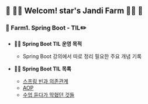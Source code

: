 

## :green_heart: :woman_farmer: Welcom! star's Jandi Farm​ :woman_farmer: :green_heart:





### :seedling: Farm1. Spring Boot - TIL:pencil2:



* :woman_farmer: **Spring Boot TIL 운영 목적**
  * Spring Boot 강의에서 따로 정리 필요한 주요 개념 기록
  



* :woman_farmer: **Spring Boot TIL 목록**
  * [스프링 빈과 의존관계](https://github.com/jandifarm/starsJandi/blob/main/hello-spring/TIL_hello-spring/docs/TIL_SpringBoot1-%EC%8A%A4%ED%94%84%EB%A7%81%EB%B9%88%EA%B3%BC%20%EC%9D%98%EC%A1%B4%EA%B4%80%EA%B3%84.md)
  * [AOP]()
  * [수업 듣다가 막혔던 것들](https://github.com/jandifarm/starsJandi/blob/main/hello-spring/TIL_hello-spring/docs/TIL_SpringBoot3-%EC%88%98%EC%97%85%EB%93%A3%EB%8B%A4%EA%B0%80%20%EB%A7%89%ED%98%94%EB%8D%98%20%EA%B2%83%EB%93%A4.md)

